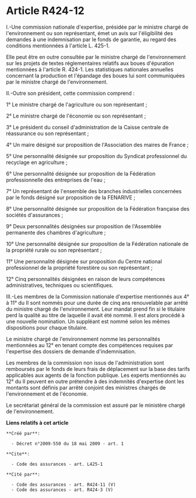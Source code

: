 # Article R424-12

I.-Une commission nationale d'expertise, présidée par le ministre chargé de l'environnement ou son représentant, émet un avis
sur l'éligibilité des demandes à une indemnisation par le fonds de garantie, au regard des conditions mentionnées à l'article
L. 425-1. 

Elle peut être en outre consultée par le ministre chargé de l'environnement sur les projets de textes réglementaires relatifs
aux boues d'épuration mentionnées à l'article R. 424-1. Les statistiques nationales annuelles concernant la production et
l'épandage des boues lui sont communiquées par le ministre chargé de l'environnement. 

II.-Outre son président, cette commission comprend : 

1° Le ministre chargé de l'agriculture ou son représentant ; 

2° Le ministre chargé de l'économie ou son représentant ; 

3° Le président du conseil d'administration de la Caisse centrale de réassurance ou son représentant ; 

4° Un maire désigné sur proposition de l'Association des maires de France ; 

5° Une personnalité désignée sur proposition du Syndicat professionnel du recyclage en agriculture ; 

6° Une personnalité désignée sur proposition de la Fédération professionnelle des entreprises de l'eau ; 

7° Un représentant de l'ensemble des branches industrielles concernées par le fonds désigné sur proposition de la FENARIVE ; 

8° Une personnalité désignée sur proposition de la Fédération française des sociétés d'assurances ; 

9° Deux personnalités désignées sur proposition de l'Assemblée permanente des chambres d'agriculture ; 

10° Une personnalité désignée sur proposition de la Fédération nationale de la propriété rurale ou son représentant ; 

11° Une personnalité désignée sur proposition du Centre national professionnel de la propriété forestière ou son
représentant ; 

12° Cinq personnalités désignées en raison de leurs compétences administratives, techniques ou scientifiques. 

III.-Les membres de la Commission nationale d'expertise mentionnés aux 4° à 11° du II sont nommés pour une durée de cinq ans
renouvelable par arrêté du ministre chargé de l'environnement. Leur mandat prend fin si le titulaire perd la qualité au titre
de laquelle il avait été nommé. Il est alors procédé à une nouvelle nomination. Un suppléant est nommé selon les mêmes
dispositions pour chaque titulaire. 

Le ministre chargé de l'environnement nomme les personnalités mentionnées au 12° en tenant compte des compétences requises
par l'expertise des dossiers de demande d'indemnisation. 

Les membres de la commission non issus de l'administration sont remboursés par le fonds de leurs frais de déplacement sur la
base des tarifs applicables aux agents de la fonction publique. Les experts mentionnés au 12° du II peuvent en outre
prétendre à des indemnités d'expertise dont les montants sont définis par arrêté conjoint des ministres chargés de
l'environnement et de l'économie. 

Le secrétariat général de la commission est assuré par le ministère chargé de l'environnement.

**Liens relatifs à cet article**

	**Créé par**:

	  - Décret n°2009-550 du 18 mai 2009 - art. 1

	**Cite**:

	  - Code des assurances - art. L425-1

	**Cité par**:

	  - Code des assurances - art. R424-11 (V)
	  - Code des assurances - art. R424-3 (V)
